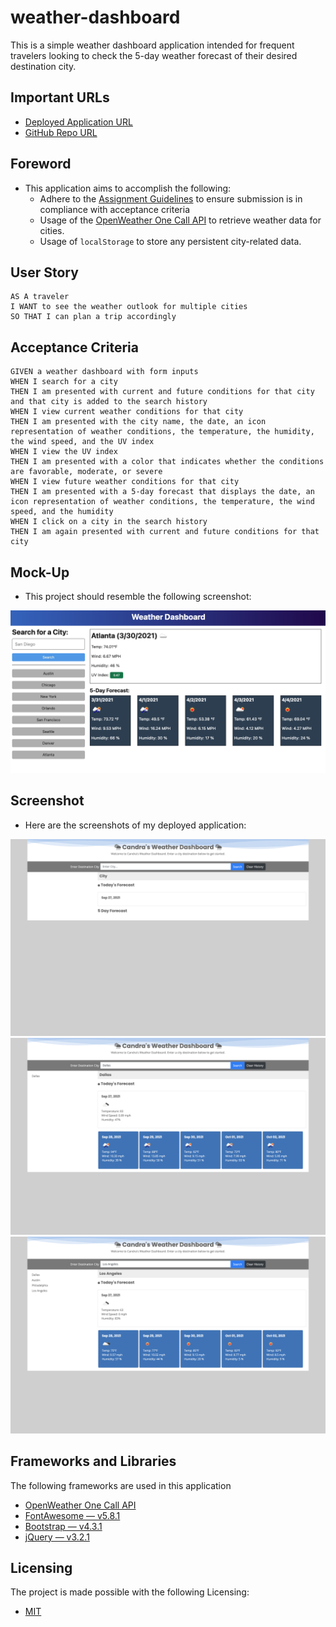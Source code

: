 # weather-dashboard
This is a simple weather dashboard application intended for frequent travelers looking to check the 5-day weather forecast of their desired destination city.

## Important URLs

* [Deployed Application URL](https://candracodes.github.io/weather-dashboard/) 
* [GitHub Repo URL](https://github.com/candracodes/weather-dashboard)

## Foreword

* This application aims to accomplish the following:
    * Adhere to the [Assignment Guidelines](./assets/_guide/README.md) to ensure submission is in compliance with acceptance criteria
    * Usage of the [OpenWeather One Call API](https://openweathermap.org/api/one-call-api) to retrieve weather data for cities. 
    * Usage of `localStorage` to store any persistent city-related data. 

## User Story

```
AS A traveler
I WANT to see the weather outlook for multiple cities
SO THAT I can plan a trip accordingly
```

## Acceptance Criteria

```
GIVEN a weather dashboard with form inputs
WHEN I search for a city
THEN I am presented with current and future conditions for that city and that city is added to the search history
WHEN I view current weather conditions for that city
THEN I am presented with the city name, the date, an icon representation of weather conditions, the temperature, the humidity, the wind speed, and the UV index
WHEN I view the UV index
THEN I am presented with a color that indicates whether the conditions are favorable, moderate, or severe
WHEN I view future weather conditions for that city
THEN I am presented with a 5-day forecast that displays the date, an icon representation of weather conditions, the temperature, the wind speed, and the humidity
WHEN I click on a city in the search history
THEN I am again presented with current and future conditions for that city
```

## Mock-Up

* This project should resemble the following screenshot:

![Official Screenshot](./assets/_guide/Assets/06-server-side-apis-homework-demo.png)

## Screenshot

* Here are the screenshots of my deployed application:

![Screenshot 1](./assets/_guide/Assets/screenshot1.png)
![Screenshot 2](./assets/_guide/Assets/screenshot2.png)
![Screenshot 3](./assets/_guide/Assets/screenshot3.png)

## Frameworks and Libraries
The following frameworks are used in this application

* [OpenWeather One Call API](https://openweathermap.org/api/one-call-api) 
* [FontAwesome — v5.8.1](https://fontawesome.com/v5.15/how-to-use/on-the-web/referencing-icons/basic-use)
* [Bootstrap — v4.3.1](https://getbootstrap.com/docs/4.6/getting-started/introduction/)
* [jQuery — v3.2.1](https://api.jquery.com/)


## Licensing
The project is made possible with the following Licensing:
- [MIT](license.txt)

